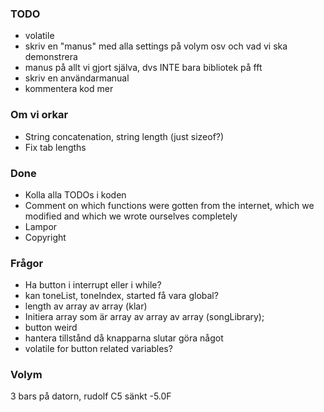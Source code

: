 ### TODO
- volatile
- skriv en "manus" med alla settings på volym osv och vad vi ska demonstrera
- manus på allt vi gjort själva, dvs INTE bara bibliotek på fft
- skriv en användarmanual
- kommentera kod mer

### Om vi orkar
- String concatenation, string length (just sizeof?)
- Fix tab lengths

### Done
- Kolla alla TODOs i koden
- Comment on which functions were gotten from the internet, which we modified and which we wrote ourselves completely
- Lampor
- Copyright


### Frågor
- Ha button i interrupt eller i while?
- kan toneList, toneIndex, started få vara global?
- length av array av array (klar)
- Initiera array som är array av array av array (songLibrary);
- button weird
- hantera tillstånd då knapparna slutar göra något
- volatile for button related variables?


### Volym
3 bars på datorn, rudolf C5 sänkt -5.0F
